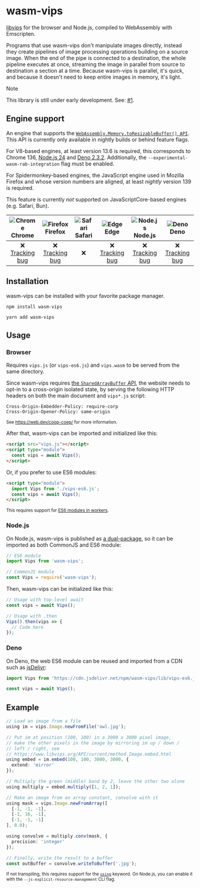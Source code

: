 # wasm-vips

[libvips](https://www.libvips.org/) for the browser and Node.js, compiled
to WebAssembly with Emscripten.

Programs that use wasm-vips don't manipulate images directly, instead
they create pipelines of image processing operations building on a source
image. When the end of the pipe is connected to a destination, the whole
pipeline executes at once, streaming the image in parallel from source to
destination a section at a time. Because wasm-vips is parallel, it's quick,
and because it doesn't need to keep entire images in memory, it's light.

> [!NOTE]
> This library is still under early development. See: [#1](
https://github.com/kleisauke/wasm-vips/issues/1).

## Engine support

An engine that supports the [`WebAssembly.Memory.toResizableBuffer() API`](
https://www.w3.org/TR/wasm-js-api-2/#dom-memory-toresizablebuffer). This API
is currently only available in nightly builds or behind feature flags.

For V8-based engines, at least version 13.6 is required, this corresponds to
Chrome 136, [Node.js 24](https://github.com/nodejs/node/pull/58070) and
[Deno 2.3.2](https://github.com/denoland/deno/pull/29166). Additionally, the
`--experimental-wasm-rab-integration` flag must be enabled.

For Spidermonkey-based engines, the JavaScript engine used in Mozilla Firefox
and whose version numbers are aligned, at least _nightly_ version 139 is
required.

This feature is currently _not_ supported on JavaScriptCore-based engines
(e.g. Safari, Bun).

| ![Chrome](https://github.com/alrra/browser-logos/raw/main/src/chrome/chrome_32x32.png)<br>Chrome | ![Firefox](https://github.com/alrra/browser-logos/raw/main/src/firefox/firefox_32x32.png)<br>Firefox | ![Safari](https://github.com/alrra/browser-logos/raw/main/src/safari/safari_32x32.png)<br>Safari | ![Edge](https://github.com/alrra/browser-logos/raw/main/src/edge/edge_32x32.png)<br>Edge | ![Node.js](https://github.com/alrra/browser-logos/raw/main/src/node.js/node.js_32x32.png)<br>Node.js | ![Deno](https://github.com/alrra/browser-logos/raw/main/src/deno/deno_32x32.png)<br>Deno |
|:---:|:---:|:---:|:---:|:---:|:---:|
| :x:<br>[Tracking bug](https://issues.chromium.org/issues/42202693) | :x:<br>[Tracking bug](https://bugzil.la/1925083) | :x: | :x:<br>[Tracking bug](https://issues.chromium.org/issues/42202693) | :x:<br>[Tracking bug](https://issues.chromium.org/issues/42202693) | :x:<br>[Tracking bug](https://issues.chromium.org/issues/42202693) |

## Installation

wasm-vips can be installed with your favorite package manager.

```shell
npm install wasm-vips
```

```shell
yarn add wasm-vips
```

## Usage

### Browser

Requires `vips.js` (or `vips-es6.js`) and `vips.wasm` to be served from
the same directory.

Since wasm-vips requires [the `SharedArrayBuffer` API](
https://caniuse.com/sharedarraybuffer), the website needs to opt-in to
a cross-origin isolated state, by serving the following HTTP headers on
both the main document and `vips*.js` script:

```http
Cross-Origin-Embedder-Policy: require-corp
Cross-Origin-Opener-Policy: same-origin
```
<sup>See <https://web.dev/coop-coep/> for more information.</sup>

After that, wasm-vips can be imported and initialized like this:

```html
<script src="vips.js"></script>
<script type="module">
  const vips = await Vips();
</script>
```

Or, if you prefer to use ES6 modules:

```html
<script type="module">
  import Vips from './vips-es6.js';
  const vips = await Vips();
</script>
```
<sup>This requires support for [ES6 modules in workers](https://caniuse.com/mdn-api_worker_worker_ecmascript_modules).</sup>

### Node.js

On Node.js, wasm-vips is published as [a dual-package](
https://nodejs.org/api/packages.html#packages_conditional_exports), so it
can be imported as both CommonJS and ES6 module:

```js
// ES6 module
import Vips from 'wasm-vips';

// CommonJS module
const Vips = require('wasm-vips');
```

Then, wasm-vips can be initialized like this:

```js
// Usage with top-level await
const vips = await Vips();

// Usage with .then
Vips().then(vips => {
  // Code here
});
```

### Deno

On Deno, the web ES6 module can be reused and imported from a CDN such as
[jsDelivr](https://www.jsdelivr.com/):

```js
import Vips from 'https://cdn.jsdelivr.net/npm/wasm-vips/lib/vips-es6.js';

const vips = await Vips();
```

## Example

```ts
// Load an image from a file
using im = vips.Image.newFromFile('owl.jpg');

// Put im at position (100, 100) in a 3000 x 3000 pixel image,
// make the other pixels in the image by mirroring im up / down /
// left / right, see
// https://www.libvips.org/API/current/method.Image.embed.html
using embed = im.embed(100, 100, 3000, 3000, {
  extend: 'mirror'
});

// Multiply the green (middle) band by 2, leave the other two alone
using multiply = embed.multiply([1, 2, 1]);

// Make an image from an array constant, convolve with it
using mask = vips.Image.newFromArray([
  [-1, -1, -1],
  [-1, 16, -1],
  [-1, -1, -1]
], 8.0);

using convolve = multiply.conv(mask, {
  precision: 'integer'
});

// Finally, write the result to a buffer
const outBuffer = convolve.writeToBuffer('.jpg');
```
<sup>If not transpiling, this requires support for the [`using`](
https://caniuse.com/mdn-javascript_statements_using) keyword. On Node.js,
you can enable it with the `--js-explicit-resource-management` CLI flag.
</sup>
